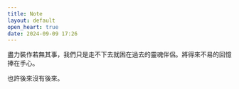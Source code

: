 ```yaml
---
title: Note
layout: default
open_heart: true
date: 2024-09-09 17:26
---
```


盡力裝作若無其事，我們只是走不下去就困在過去的靈魂伴侶。將得來不易的回憶捧在手心。

也許後來沒有後來。
